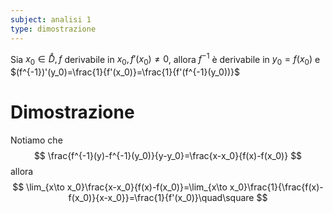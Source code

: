 ```yaml
---
subject: analisi 1
type: dimostrazione
---
```

Sia $x_0\in\mathring{D},f$ derivabile in $x_0,f'(x_0)\ne0$, allora $f^{-1}$ è derivabile in $y_0=f(x_0)$ e $(f^{-1})'(y_0)=\frac{1}{f'(x_0)}=\frac{1}{f'(f^{-1}(y_0))}$
# Dimostrazione
Notiamo che
$$
\frac{f^{-1}(y)-f^{-1}(y_0)}{y-y_0}=\frac{x-x_0}{f(x)-f(x_0)}
$$
allora
$$
\lim_{x\to x_0}\frac{x-x_0}{f(x)-f(x_0)}=\lim_{x\to x_0}\frac{1}{\frac{f(x)-f(x_0)}{x-x_0}}=\frac{1}{f'(x_0)}\quad\square
$$